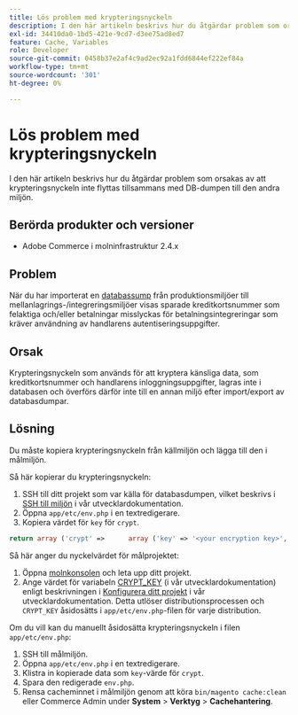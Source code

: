 ```yaml
---
title: Lös problem med krypteringsnyckeln
description: I den här artikeln beskrivs hur du åtgärdar problem som orsakas av att krypteringsnyckeln inte flyttas tillsammans med DB-dumpen till den andra miljön.
exl-id: 34410da0-1bd5-421e-9cd7-d3ee75ad8ed7
feature: Cache, Variables
role: Developer
source-git-commit: 0458b37e2af4c9ad2ec92a1fdd6844ef222ef84a
workflow-type: tm+mt
source-wordcount: '301'
ht-degree: 0%

---
```


# Lös problem med krypteringsnyckeln

I den här artikeln beskrivs hur du åtgärdar problem som orsakas av att krypteringsnyckeln inte flyttas tillsammans med DB-dumpen till den andra miljön.

## Berörda produkter och versioner

* Adobe Commerce i molninfrastruktur 2.4.x

## Problem

När du har importerat en [databassump](/help/how-to/general/create-database-dump-on-cloud.md) från produktionsmiljöer till mellanlagrings-/integreringsmiljöer visas sparade kreditkortsnummer som felaktiga och/eller betalningar misslyckas för betalningsintegreringar som kräver användning av handlarens autentiseringsuppgifter.

## Orsak

Krypteringsnyckeln som används för att kryptera känsliga data, som kreditkortsnummer och handlarens inloggningsuppgifter, lagras inte i databasen och överförs därför inte till en annan miljö efter import/export av databasdumpar.

## Lösning

Du måste kopiera krypteringsnyckeln från källmiljön och lägga till den i målmiljön.

Så här kopierar du krypteringsnyckeln:

1. SSH till ditt projekt som var källa för databasdumpen, vilket beskrivs i [SSH till miljön](https://experienceleague.adobe.com/docs/commerce-cloud-service/user-guide/develop/secure-connections.html?lang=sv-SE) i vår utvecklardokumentation.
1. Öppna `app/etc/env.php` i en textredigerare.
1. Kopiera värdet för `key` för `crypt`.

```php
return array ('crypt' =>      array ('key' => '<your encryption key>', ),);
```

Så här anger du nyckelvärdet för målprojektet:

1. Öppna [molnkonsolen](https://console.adobecommerce.com) och leta upp ditt projekt.
1. Ange värdet för variabeln [CRYPT\_KEY](https://experienceleague.adobe.com/docs/commerce-cloud-service/user-guide/configure/env/stage/variables-deploy.html?lang=sv-SE) (i vår utvecklardokumentation) enligt beskrivningen i [Konfigurera ditt projekt](https://experienceleague.adobe.com/docs/commerce-cloud-service/user-guide/project/overview.html?lang=sv-SE) i vår utvecklardokumentation. Detta utlöser distributionsprocessen och `CRYPT_KEY` åsidosätts i `app/etc/env.php`-filen för varje distribution.

Om du vill kan du manuellt åsidosätta krypteringsnyckeln i filen `app/etc/env.php`:

1. SSH till målmiljön.
1. Öppna `app/etc/env.php` i en textredigerare.
1. Klistra in kopierade data som `key`-värde för `crypt`.
1. Spara den redigerade `env.php`.
1. Rensa cacheminnet i målmiljön genom att köra `bin/magento cache:clean` eller Commerce Admin under **System** > **Verktyg** > **Cachehantering**.
